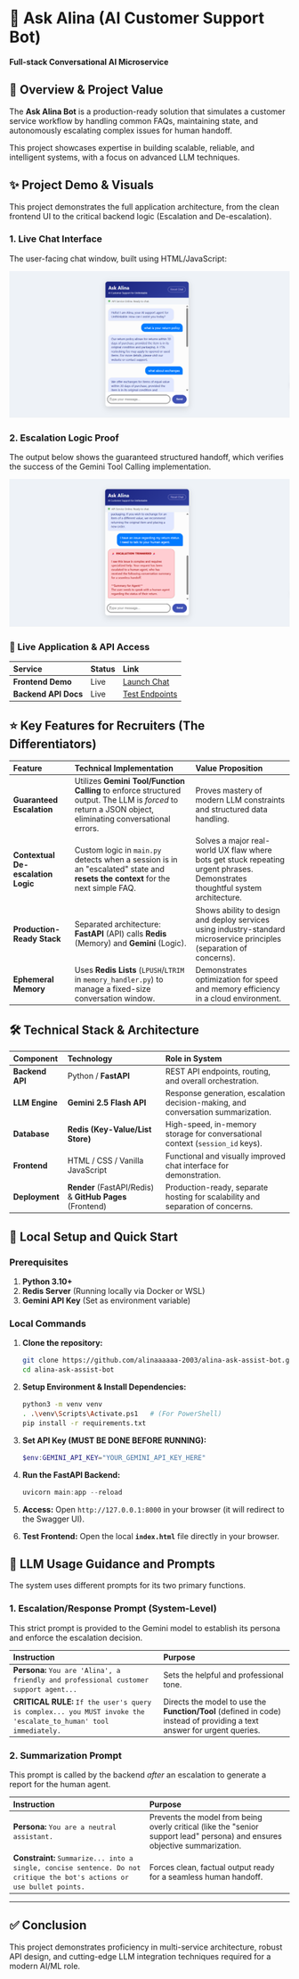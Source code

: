 # 🤖 Ask Alina (AI Customer Support Bot)

**Full-stack Conversational AI Microservice**

[](https://opensource.org/licenses/MIT)
[](https://fastapi.tiangolo.com/)
[](https://ai.google.dev/models/gemini)
[](https://redis.io/)

## **📌 Overview & Project Value**

The **Ask Alina Bot** is a production-ready solution that simulates a customer service workflow by handling common FAQs, maintaining state, and autonomously escalating complex issues for human handoff.

This project showcases expertise in building scalable, reliable, and intelligent systems, with a focus on advanced LLM techniques.

## **✨ Project Demo & Visuals**

This project demonstrates the full application architecture, from the clean frontend UI to the critical backend logic (Escalation and De-escalation).

### **1. Live Chat Interface**

The user-facing chat window, built using HTML/JavaScript:

![Alina Bot Chat Interface](assets/demo1.png)

### **2. Escalation Logic Proof**

The output below shows the guaranteed structured handoff, which verifies the success of the Gemini Tool Calling implementation.

![Alina Bot Escalation Proof](assets/demo2.png)

### **🔗 Live Application & API Access**

| Service | Status | Link |
| :--- | :--- | :--- |
| **Frontend Demo** | Live | [Launch Chat](https://alinaaaaaa-2003.github.io/alina-ask-assist-bot/) |
| **Backend API Docs** | Live | [Test Endpoints](https://alina-ask-assist-bot.onrender.com/docs) |


## **⭐ Key Features for Recruiters (The Differentiators)**

| Feature | Technical Implementation | Value Proposition |
| :--- | :--- | :--- |
| **Guaranteed Escalation** | Utilizes **Gemini Tool/Function Calling** to enforce structured output. The LLM is *forced* to return a JSON object, eliminating conversational errors. | Proves mastery of modern LLM constraints and structured data handling. |
| **Contextual De-escalation Logic** | Custom logic in `main.py` detects when a session is in an "escalated" state and **resets the context** for the next simple FAQ. | Solves a major real-world UX flaw where bots get stuck repeating urgent phrases. Demonstrates thoughtful system architecture. |
| **Production-Ready Stack** | Separated architecture: **FastAPI** (API) calls **Redis** (Memory) and **Gemini** (Logic). | Shows ability to design and deploy services using industry-standard microservice principles (separation of concerns). |
| **Ephemeral Memory** | Uses **Redis Lists** (`LPUSH`/`LTRIM` in `memory_handler.py`) to manage a fixed-size conversation window. | Demonstrates optimization for speed and memory efficiency in a cloud environment. |

## **🛠️ Technical Stack & Architecture**

| Component | Technology | Role in System |
| :--- | :--- | :--- |
| **Backend API** | Python / **FastAPI** | REST API endpoints, routing, and overall orchestration. |
| **LLM Engine** | **Gemini 2.5 Flash API** | Response generation, escalation decision-making, and conversation summarization. |
| **Database** | **Redis (Key-Value/List Store)** | High-speed, in-memory storage for conversational context (`session_id` keys). |
| **Frontend** | HTML / CSS / Vanilla JavaScript | Functional and visually improved chat interface for demonstration. |
| **Deployment** | **Render** (FastAPI/Redis) & **GitHub Pages** (Frontend) | Production-ready, separate hosting for scalability and separation of concerns. |

## **🚀 Local Setup and Quick Start**

### **Prerequisites**

1.  **Python 3.10+**
2.  **Redis Server** (Running locally via Docker or WSL)
3.  **Gemini API Key** (Set as environment variable)

### **Local Commands**

1.  **Clone the repository:**

    ```bash
    git clone https://github.com/alinaaaaaa-2003/alina-ask-assist-bot.git
    cd alina-ask-assist-bot
    ```

2.  **Setup Environment & Install Dependencies:**

    ```bash
    python3 -m venv venv
    . .\venv\Scripts\Activate.ps1   # (For PowerShell)
    pip install -r requirements.txt
    ```

3.  **Set API Key (MUST BE DONE BEFORE RUNNING):**

    ```powershell
    $env:GEMINI_API_KEY="YOUR_GEMINI_API_KEY_HERE"
    ```

4.  **Run the FastAPI Backend:**

    ```powershell
    uvicorn main:app --reload
    ```

5.  **Access:** Open `http://127.0.0.1:8000` in your browser (it will redirect to the Swagger UI).

6.  **Test Frontend:** Open the local **`index.html`** file directly in your browser.

## **📝 LLM Usage Guidance and Prompts**

The system uses different prompts for its two primary functions.

### **1. Escalation/Response Prompt (System-Level)**

This strict prompt is provided to the Gemini model to establish its persona and enforce the escalation decision.

| Instruction | Purpose |
| :--- | :--- |
| **Persona:** `You are 'Alina', a friendly and professional customer support agent...` | Sets the helpful and professional tone. |
| **CRITICAL RULE:** `If the user's query is complex... you MUST invoke the 'escalate_to_human' tool immediately.` | Directs the model to use the **Function/Tool** (defined in code) instead of providing a text answer for urgent queries. |

### **2. Summarization Prompt**

This prompt is called by the backend *after* an escalation to generate a report for the human agent.

| Instruction | Purpose |
| :--- | :--- |
| **Persona:** `You are a neutral assistant.` | Prevents the model from being overly critical (like the "senior support lead" persona) and ensures objective summarization. |
| **Constraint:** `Summarize... into a single, concise sentence. Do not critique the bot's actions or use bullet points.` | Forces clean, factual output ready for a seamless human handoff. |

-----

## **✅ Conclusion**

This project demonstrates proficiency in multi-service architecture, robust API design, and cutting-edge LLM integration techniques required for a modern AI/ML role.
